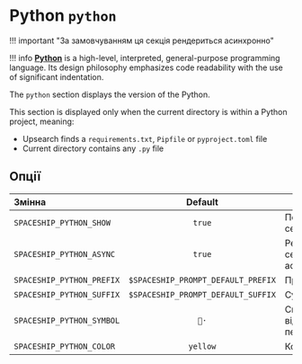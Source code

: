 # Python `python`

!!! important "За замовчуванням ця секція рендериться асинхронно"

!!! info
    [**Python**](https://www.python.org) is a high-level, interpreted, general-purpose programming language. Its design philosophy emphasizes code readability with the use of significant indentation.

The `python` section displays the version of the Python.

This section is displayed only when the current directory is within a Python project, meaning:

* Upsearch finds a `requirements.txt`, `Pipfile` or `pyproject.toml` file
* Current directory contains any `.py` file

## Опції

| Змінна                    |              Default               | Meaning                                 |
|:------------------------- |:----------------------------------:| --------------------------------------- |
| `SPACESHIP_PYTHON_SHOW`   |               `true`               | Показати секцію                         |
| `SPACESHIP_PYTHON_ASYNC`  |               `true`               | Рендерити секцію асинхронно             |
| `SPACESHIP_PYTHON_PREFIX` | `$SPACESHIP_PROMPT_DEFAULT_PREFIX` | Префікс секції                          |
| `SPACESHIP_PYTHON_SUFFIX` | `$SPACESHIP_PROMPT_DEFAULT_SUFFIX` | Суфікс секції                           |
| `SPACESHIP_PYTHON_SYMBOL` |                `🐍·`                | Символ, що відображається перед секцією |
| `SPACESHIP_PYTHON_COLOR`  |              `yellow`              | Колір секції                            |
